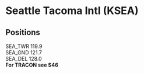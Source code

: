 # Seattle Tacoma Intl (KSEA)
## Positions
SEA_TWR 119.9  
SEA_GND 121.7  
SEA_DEL 128.0  
**For TRACON see S46**